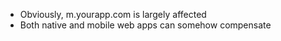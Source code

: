 * Obviously, m.yourapp.com is largely affected
* Both native and mobile web apps can somehow compensate
